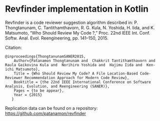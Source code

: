 # Revfinder implementation in Kotlin

Revfinder is a code reviewer suggestion algorithm described in: P. Thongtanunam, C. Tantithamthavorn, R. G. Kula, N. Yoshida, H. Iida, and K. Matsumoto, “Who Should Review My Code ?,” Proc. 22nd IEEE Int. Conf. Softw. Anal. Evol. Reengineering, pp. 141–150, 2015.

Citation:

```
@inproceedings{ThongtanunamSANER2015,
   	Author={Patanamon Thongtanunam and  Chakkrit Tantithamthavorn and  Raula Gaikovina Kula and  Norihiro Yoshida and  Hajimu Iida and  Ken-ichi Matsumoto},
   	Title = {Who Should Review My Code? A File Location-Based Code-Reviewer Recommendation Approach for Modern Code Review},
   	Booktitle = {the 22nd IEEE International Conference on Software Analysis, Evolution, and Reengineering (SANER)},
   	Pages = {to be appear},
   	Year = {2015}
   }
```

Replication data can be found on a repository: https://github.com/patanamon/revfinder

